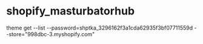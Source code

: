 # shopify_masturbatorhub
theme get --list --password=shptka_3296162f3a1cda62935f3bf07711559d --store="998dbc-3.myshopify.com"